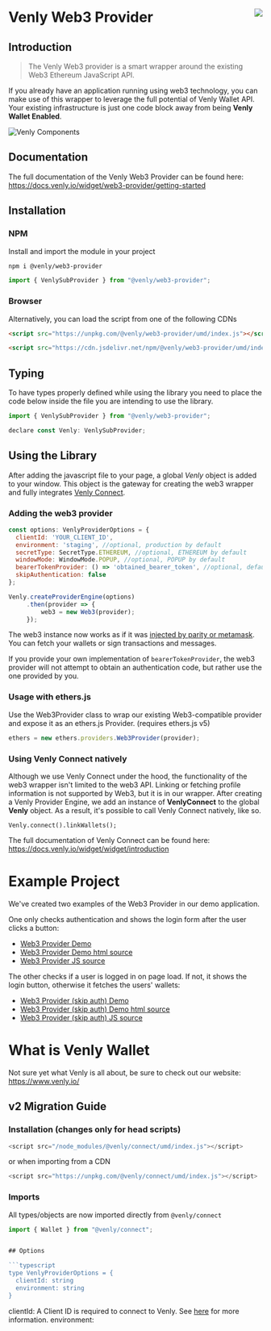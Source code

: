 Venly Web3 Provider<img align="right" src="https://github.com/ArkaneNetwork.png?size=30" />
===
## Introduction

> The Venly Web3 provider is a smart wrapper around the existing Web3 Ethereum JavaScript API.

If you already have an application running using web3 technology, you can make use of this wrapper to leverage the full potential of Venly Wallet API.
Your existing infrastructure is just one code block away from being **Venly Wallet Enabled**.

![Venly Components](https://i.imgur.com/T5sWhZa.png)

## Documentation
The full documentation of the Venly Web3 Provider can be found here: https://docs.venly.io/widget/web3-provider/getting-started

## Installation

### NPM

Install and import the module in your project

```bash
npm i @venly/web3-provider
```

```javascript
import { VenlySubProvider } from "@venly/web3-provider";
```
### Browser

Alternatively, you can load the script from one of the following CDNs

```html
<script src="https://unpkg.com/@venly/web3-provider/umd/index.js"></script>
```

```html
<script src="https://cdn.jsdelivr.net/npm/@venly/web3-provider/umd/index.js"></script>
```

## Typing

To have types properly defined while using the library you need to place the code below inside the file you are intending to use the library.

```javascript
import { VenlySubProvider } from "@venly/web3-provider";

declare const Venly: VenlySubProvider;
```

## Using the Library

After adding the javascript file to your page, a global *Venly* object is added to your window. This object is the gateway for creating the web3 wrapper and fully integrates [Venly Connect](https://docs.venly.io/widget/widget/introduction).

### Adding the web3 provider

```javascript
const options: VenlyProviderOptions = {
  clientId: 'YOUR_CLIENT_ID',
  environment: 'staging', //optional, production by default  
  secretType: SecretType.ETHEREUM, //optional, ETHEREUM by default  
  windowMode: WindowMode.POPUP, //optional, POPUP by default
  bearerTokenProvider: () => 'obtained_bearer_token', //optional, default undefined
  skipAuthentication: false
};

Venly.createProviderEngine(options)
     .then(provider => {
         web3 = new Web3(provider);
     });
```

The web3 instance now works as if it was [injected by parity or metamask](https://github.com/ethereum/wiki/wiki/JavaScript-API). You can fetch your wallets or sign transactions and messages. 

If you provide your own implementation of `bearerTokenProvider`, the web3 provider will not attempt to obtain an authentication code, but rather use the one provided by you.

### Usage with ethers.js

Use the Web3Provider class to wrap our existing Web3-compatible provider and expose it as an ethers.js Provider. (requires ethers.js v5)

```javascript
ethers = new ethers.providers.Web3Provider(provider);
```

### Using Venly Connect natively

Although we use Venly Connect under the hood, the functionality of the web3 wrapper isn't limited to the web3 API. Linking or fetching profile information is not supported by Web3, but it is in our wrapper.
After creating a Venly Provider Engine, we add an instance of **VenlyConnect** to the global **Venly** object. As a result, it's possible to call Venly Connect natively, like so.

```
Venly.connect().linkWallets();
```

The full documentation of Venly Connect can be found here: https://docs.venly.io/widget/widget/introduction

# Example Project
We've created two examples of the Web3 Provider in our demo application.

One only checks authentication and shows the login form after the user clicks a button:
* [Web3 Provider Demo](https://demo.arkane.network/pages/web3-provider)
* [Web3 Provider Demo html source](https://github.com/ArkaneNetwork/Arketype/blob/develop/pages/web3-provider.html)
* [Web3 Provider JS source](https://github.com/ArkaneNetwork/Arketype/blob/develop/assets/js/web3-provider.js)

The other checks if a user is logged in on page load. If not, it shows the login button, otherwise it fetches the users' wallets:
* [Web3 Provider (skip auth) Demo](https://demo.arkane.network/pages/web3-provider-skip-auth)
* [Web3 Provider (skip auth) Demo html source](https://github.com/ArkaneNetwork/Arketype/blob/develop/pages/web3-provider-skip-auth.html)
* [Web3 Provider (skip auth) JS source](https://github.com/ArkaneNetwork/Arketype/blob/develop/assets/js/web3-provider-skip-auth.js)

# What is Venly Wallet
Not sure yet what Venly is all about, be sure to check out our website: https://www.venly.io/

## v2 Migration Guide

### Installation (changes only for head scripts)

```javascript
<script src="/node_modules/@venly/connect/umd/index.js"></script>
```

or when importing from a CDN

```javascript
<script src="https://unpkg.com/@venly/connect/umd/index.js"></script>
```

### Imports

All types/objects are now imported directly from `@venly/connect`

```javascript
import { Wallet } from "@venly/connect";


## Options

```typescript
type VenlyProviderOptions = {
  clientId: string
  environment: string
}
```

clientId: A Client ID is required to connect to Venly. See [here](https://docs.venly.io/widget/deep-dive/authentication#client-id) for more information.
environment: 
